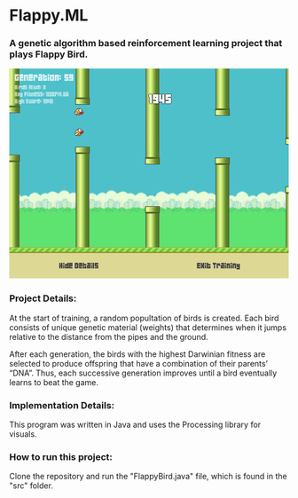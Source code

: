 # Flappy.ML
### A genetic algorithm based reinforcement learning project that plays Flappy Bird. 

<p align="center">
    <img src="src/data/Training Mode.PNG" width=600></br>
</p>


### Project Details:
At the start of training, a random popultation of birds is created. Each bird consists of unique genetic material (weights) that determines when it jumps relative to the distance from the pipes and the ground. 

After each generation, the birds with the highest Darwinian fitness are selected to produce offspring that have a combination of their parents’ “DNA”. Thus, each successive generation improves until a bird eventually learns to beat the game.  

### Implementation Details:
This program was written in Java and uses the Processing library for visuals.


### How to run this project:
Clone the repository and run the "FlappyBird.java" file, which is found in the "src" folder.
